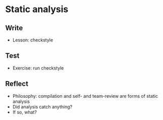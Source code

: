# Static analysis

## Write

- Lesson: checkstyle

## Test

- Exercise: run checkstyle

## Reflect

- Philosophy: compilation and self- and team-review are forms of static analysis
- Did analysis catch anything?
- If so, what?